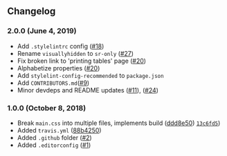 ## Changelog

### 2.0.0 (June 4, 2019)

- Add `.stylelintrc` config ([#18](https://github.com/h5bp/main.css/pull/18))
- Rename `visuallyhidden` to `sr-only` ([#27](https://github.com/h5bp/main.css/pull/27))
- Fix broken link to 'printing tables' page ([#20](https://github.com/h5bp/main.css/pull/20))
- Alphabetize properties ([#20](https://github.com/h5bp/main.css/pull/15))
- Add `stylelint-config-recommended` to `package.json`
- Add `CONTRIBUTORS.md`([#9](https://github.com/h5bp/main.css/pull/9))
- Minor devdeps and README updates ([#11](https://github.com/h5bp/main.css/pull/11)), ([#24](https://github.com/h5bp/main.css/pull/24))

### 1.0.0 (October 8, 2018)

- Break `main.css` into multiple files, implements build ([ddd8e50](https://github.com/h5bp/main.css/commit/ddd8e50c1b80a108a0552b359c1e717dad484d3b)) [`13c6fd5`](https://github.com/h5bp/main.css/commit/13c6fd562949e63959c1e5a30957473e0806dad4))
- Added `travis.yml` ([88b4250](https://github.com/h5bp/main.css/commit/88b42503c0f223103a090854603816f8dbd84367))
- Added `.github` folder ([#2](https://github.com/h5bp/main.css/pull/2))
- Added `.editorconfig` ([#1](https://github.com/h5bp/main.css/pull/1))
